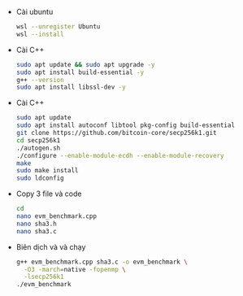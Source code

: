 
- Cài ubuntu
   ```bash
   wsl --unregister Ubuntu
   wsl --install
   ```

- Cài C++
   ```bash
   sudo apt update && sudo apt upgrade -y
   sudo apt install build-essential -y
   g++ --version
   sudo apt install libssl-dev -y
   ```

- Cài C++
   ```bash
   sudo apt update
   sudo apt install autoconf libtool pkg-config build-essential
   git clone https://github.com/bitcoin-core/secp256k1.git
   cd secp256k1
   ./autogen.sh
   ./configure --enable-module-ecdh --enable-module-recovery
   make
   sudo make install
   sudo ldconfig
   ```
   
- Copy 3 file và code
   ```bash
   cd
   nano evm_benchmark.cpp
   nano sha3.h
   nano sha3.c
   ```
  
- Biên dịch và và chạy 
   ```bash
   g++ evm_benchmark.cpp sha3.c -o evm_benchmark \
     -O3 -march=native -fopenmp \
     -lsecp256k1
  ./evm_benchmark
   ```
  
  
